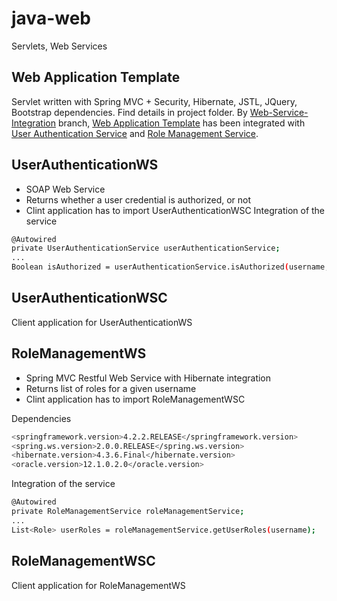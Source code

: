 # java-web
Servlets, Web Services

## Web Application Template
Servlet written with Spring MVC + Security, Hibernate, JSTL, JQuery, Bootstrap dependencies. Find details in project folder. By [Web-Service-Integration](https://github.com/mkucukdemir/java-web/tree/Web-Service-Integration) branch, [Web Application Template](https://github.com/mkucukdemir/java-web/tree/master/WebApplicationTemplate) has been integrated with [User Authentication Service](https://github.com/mkucukdemir/java-web/tree/master/UserAuthenticationWS) and [Role Management Service](https://github.com/mkucukdemir/java-web/tree/master/RoleManagementWS).
## UserAuthenticationWS
* SOAP Web Service
* Returns whether a user credential is authorized, or not
* Clint application has to import UserAuthenticationWSC
Integration of the service
```sh
@Autowired
private UserAuthenticationService userAuthenticationService;
...
Boolean isAuthorized = userAuthenticationService.isAuthorized(username, DigestUtil.getSHA256(password));
```
## UserAuthenticationWSC
Client application for UserAuthenticationWS
## RoleManagementWS
* Spring MVC Restful Web Service with Hibernate integration
* Returns list of roles for a given username
* Clint application has to import RoleManagementWSC

Dependencies
```sh
<springframework.version>4.2.2.RELEASE</springframework.version>
<spring.ws.version>2.0.0.RELEASE</spring.ws.version>
<hibernate.version>4.3.6.Final</hibernate.version>
<oracle.version>12.1.0.2.0</oracle.version>
```

Integration of the service
```sh
@Autowired
private RoleManagementService roleManagementService;
...
List<Role> userRoles = roleManagementService.getUserRoles(username);
```
## RoleManagementWSC
Client application for RoleManagementWS
